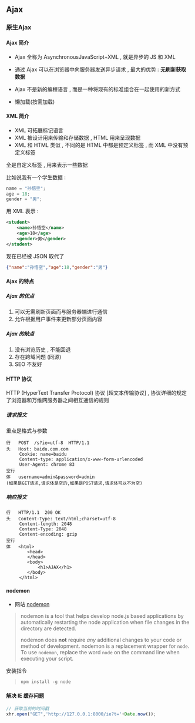 ## Ajax

### 原生Ajax

#### Ajax 简介

* Ajax 全称为 AsynchronousJavaScript+XML , 就是异步的 JS 和 XML
* 通过 Ajax 可以在浏览器中向服务器发送异步请求 , 最大的优势 : **无刷新获取数据**

* Ajax 不是新的编程语言 , 而是一种将现有的标准组合在一起使用的新方式
* 懒加载(按需加载)

#### XML 简介

- XML 可拓展标记语言
- XML 被设计用来传输和存储数据 , HTML 用来呈现数据
- XML 和 HTML 类似 , 不同的是 HTML 中都是预定义标签 , 而 XML 中没有预定义标签

全是自定义标签 , 用来表示一些数据

比如说我有一个学生数据 :

````js
name = "孙悟空";
age = 18;
gender = "男";
````

用 XML 表示 :

````xml
<student>
    <name>孙悟空</name>
    <age>18</age>
    <gender>男</gender>
</student>
````

现在已经被 JSON 取代了

````json
{"name":"孙悟空","age":18,"gender":"男"}
````

#### Ajax 的特点

##### Ajax 的优点

1. 可以无需刷新页面而与服务器端进行通信
2. 允许根据用户事件来更新部分页面内容

##### Ajax 的缺点

1. 没有浏览历史 , 不能回退
2. 存在跨域问题 (同源)
3. SEO 不友好

#### HTTP 协议

HTTP (HyperText Transfer Protocol) 协议 [超文本传输协议] , 协议详细的规定了浏览器和万维网服务器之间相互通信的规则

##### 请求报文

重点是格式与参数

````
行	POST  /s?ie=utf-8  HTTP/1.1
头	Host: baidu.com.com
     Cookie: name=baidu
     Content-type: application/x-www-form-urlencoded
     User-Agent: chrome 83
空行
体	username=admin&password=admin
(如果是GET请求,请求体是空的,如果是POST请求,请求体可以不为空)
````

##### 响应报文

````
行	HTTP/1.1  200 OK
头	Content-Type: text/html;charset=utf-8
	 Content-length: 2048
	 Content-Type: 2048
	 Content-encoding: gzip
空行
体	<html>
		<head>
		</head>
		<body>
			<h1>AJAX</h1>
		</body>
	 </html>
````

#### nodemon

* 网站 [nodemon](https://www.npmjs.com/package/nodemon)

> nodemon is a tool that helps develop node.js based applications by automatically restarting the node application when file changes in the directory are detected.
>
> nodemon does **not** require *any* additional changes to your code or method of development. nodemon is a replacement wrapper for `node`. To use `nodemon`, replace the word `node` on the command line when executing your script.

安装指令

> ```
> npm install -g node
> ```

#### 解决 IE 缓存问题

````js
// 获取当前的时间戳
xhr.open("GET",'http://127.0.0.1:8000/ie?t='+Date.now());
````















 